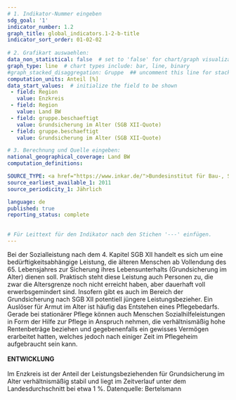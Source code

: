 ```yaml
---
# 1. Indikator-Nummer eingeben 
sdg_goal: '1' 
indicator_number: 1.2
graph_title: global_indicators.1-2-b-title
indicator_sort_order: 01-02-02
 
# 2. Grafikart auswaehlen: 
data_non_statistical: false  # set to 'false' for chart/graph visualization 
graph_type: line  # chart types include: bar, line, binary 
#graph_stacked_disaggregation: Gruppe  ## uncomment this line for stacked bars. eplace 'Geschlecht' with the field of aggregation. 
computation_units: Anteil [%] 
data_start_values:  # initialize the field to be shown  
 - field: Region 
   value: Enzkreis
 - field: Region 
   value: Land BW
 - field: gruppe.beschaeftigt 
   value: Grundsicherung im Alter (SGB XII-Quote)
 - field: gruppe.beschaeftigt  
   value: Grundsicherung im Alter (SGB XII-Quote)

# 3. Berechnung und Quelle eingeben: 
national_geographical_coverage: Land BW
computation_definitions: 

SOURCE_TYPE: <a href="https://www.inkar.de/">Bundesinstitut für Bau-, Stadt- und Raumforschung (BBSR)</a>
source_earliest_available_1: 2011
source_periodicity_1: Jährlich

language: de   
published: true 
reporting_status: complete
 
 
# Für Leittext für den Indikator nach den Stichen '---' einfügen. 
---
```


Bei der Sozialleistung nach dem 4. Kapitel SGB XII handelt es sich um eine bedürftigkeitsabhängige Leistung, die älteren Menschen ab Vollendung des 65. Lebensjahres zur Sicherung ihres Lebensunterhalts (Grundsicherung im Alter) dienen soll. Praktisch steht diese Leistung auch Personen zu, die zwar die Altersgrenze noch nicht erreicht haben, aber dauerhaft voll erwerbsgemindert sind. Insofern gibt es auch im Bereich der Grundsicherung nach SGB XII potentiell jüngere Leistungsbezieher.
Ein Auslöser für Armut im Alter ist häufig das Entstehen eines Pflegebedarfs. Gerade bei stationärer Pflege können auch Menschen Sozialhilfeleistungen in Form der Hilfe zur Pflege in Anspruch nehmen, die verhältnismäßig hohe Rentenbeträge beziehen und gegebenenfalls ein gewisses Vermögen erarbeitet hatten, welches jedoch nach einiger Zeit im Pflegeheim aufgebraucht sein kann. <br>
<br>
**ENTWICKLUNG** <br>
<br>
Im Enzkreis ist der Anteil der Leistungsbeziehenden für Grundsicherung im Alter verhältnismäßig stabil und liegt im Zeitverlauf unter dem Landesdurchschnitt bei etwa 1 %. Datenquelle: Bertelsmann
